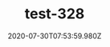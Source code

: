 ---
title: test-328
date: 2020-07-30T07:53:59.980Z
banner_subcontent: asdfsf
category: Case studies
focus: Assessment of organisational approach
role: Champion or advocate
organisation_size: Medium (50-249 employees)
industry: Emergency services & security
content: Lorem ipsum dolor sit amet, consectetur adipiscing elit, sed do eiusmod tempor incididunt ut labore et dolore magna aliqua. Ut enim ad minim veniam, quis nostrud exercitation ullamco laboris nisi ut aliquip ex ea commodo consequat. Duis aute irure dolor in reprehenderit in voluptate velit esse cillum dolore eu fugiat nulla pariatur. Excepteur sint occaecat cupidatat non proident, sunt in culpa qui officia deserunt mollit anim id est laborum.
---